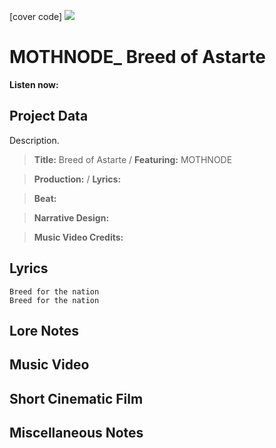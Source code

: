 [cover code] ![](57175019_319474918741616_8502199518755923887_n.jpg)

# MOTHNODE_ Breed of Astarte

**Listen now:** 

## Project Data

Description.

> **Title:** Breed of Astarte / **Featuring:** MOTHNODE

> **Production:**  / **Lyrics:** 

> **Beat:**

> **Narrative Design:**

> **Music Video Credits:**


## Lyrics

```
Breed for the nation
Breed for the nation

```

## Lore Notes

## Music Video

## Short Cinematic Film

## Miscellaneous Notes
